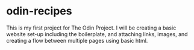 # odin-recipes
This is my first project for The Odin Project. I will be creating a basic website set-up including the boilerplate, and attaching links, images, and creating a flow between multiple pages using basic html.